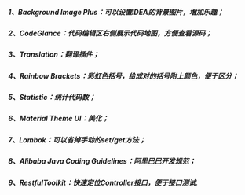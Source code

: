 ##### 1、Background Image Plus：可以设置IDEA的背景图片，增加乐趣；

##### 2、CodeGlance：代码编辑区右侧展示代码地图，方便查看源码；

##### 3、Translation：翻译插件；

##### 4、Rainbow Brackets：彩虹色括号，给成对的括号附上颜色，便于区分；

##### 5、Statistic：统计代码数；

##### 6、Material Theme UI：美化；

##### 7、Lombok：可以省掉手动的set/get方法；

##### 8、Alibaba Java Coding Guidelines：阿里巴巴开发规范；

##### 9、RestfulToolkit：快速定位Controller接口，便于接口测试.